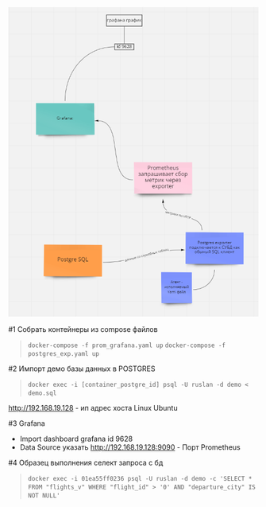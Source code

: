 ![img](images/scheme.png)

#1 Собрать контейнеры из compose файлов

> `docker-compose -f prom_grafana.yaml up`
> `docker-compose -f postgres_exp.yaml up`

#2 Импорт демо базы данных в POSTGRES

> `docker exec -i [container_postgre_id] psql -U ruslan -d demo < demo.sql`

http://192.168.19.128 - ип адрес хоста Linux Ubuntu

#3 Grafana
- Import dashboard grafana id 9628
- Data Source указать http://192.168.19.128:9090 - Порт Prometheus


#4 Образец выполнения селект запроса с бд

> `docker exec -i 01ea55ff0236 psql -U ruslan -d demo -c 'SELECT * FROM "flights_v" WHERE "flight_id" > '0' AND "departure_city" IS NOT NULL'`
